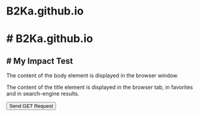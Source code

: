 # B2Ka.github.io
<!DOCTYPE html>
<html lang="en">
<head>
  <meta charset="UTF-8" />
  <meta name="viewport" content="width=device-width, initial-scale=1.0" />
  <title>A Meaningful Page Title</title>

  <!-- Push query parameters to dataLayer -->
  <script>
    (function () {
      const urlParams = new URLSearchParams(window.location.search);
      const key = urlParams.get("key");
      const value = urlParams.get("value");

      window.dataLayer = window.dataLayer || [];
      if (key && value) {
        let data = {};
        data[key] = value;
        window.dataLayer.push(data);
      }
    })();
  </script>

  <!-- Google Tag Manager -->
  <script>
    (function (w, d, s, l, i) {
      w[l] = w[l] || [];
      w[l].push({ "gtm.start": new Date().getTime(), event: "gtm.js" });
      var f = d.getElementsByTagName(s)[0],
        j = d.createElement(s),
        dl = l != "dataLayer" ? "&l=" + l : "";
      j.async = true;
      j.src = "https://www.googletagmanager.com/gtm.js?id=" + i + dl;
      f.parentNode.insertBefore(j, f);
    })(window, document, "script", "dataLayer", "GTM-NGQFVCWC");
  </script>
  <!-- End Google Tag Manager -->

  <!-- Function to send the API request -->
  <script>
    function sendAPIRequest() {
      const dataLayer = window.dataLayer || [];
      let latestData = {};

      for (let i = dataLayer.length - 1; i >= 0; i--) {
        const entry = dataLayer[i];
        if (typeof entry === "object" && !entry["gtm.start"]) {
          latestData = entry;
          break;
        }
      }

      const [key, value] = Object.entries(latestData)[0] || [];

      if (!key || !value) {
        console.log("No valid key-value found in dataLayer.");
        return;
      }

      const apiUrl = `https://httpbin.org/get?${encodeURIComponent(
        key
      )}=${encodeURIComponent(value)}`;
      console.log("Sending GET request to:", apiUrl);

      fetch(apiUrl)
        .then((response) => response.json())
        .then((data) => {
          console.log("API Response:", data);
        })
        .catch((error) => {
          console.error("API Request Failed:", error);
        });
    }
  </script>
</head>
<body>
  <!-- Google Tag Manager (noscript) -->
  <noscript>
    <iframe
      src="https://www.googletagmanager.com/ns.html?id=GTM-NGQFVCWC"
      height="0"
      width="0"
      style="display: none; visibility: hidden"
    ></iframe>
  </noscript>
  <!-- End Google Tag Manager (noscript) -->

  <h1># B2Ka.github.io</h1>
  <h2># My Impact Test</h2>

  <p>The content of the body element is displayed in the browser window.</p>
  <p>The content of the title element is displayed in the browser tab, in favorites and in search-engine results.</p>

  <!-- The button -->
  <button onclick="sendAPIRequest()">Send GET Request</button>
</body>
</html>
